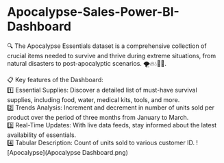 # Apocalypse-Sales-Power-BI-Dashboard
🔍 The Apocalypse Essentials dataset is a comprehensive collection of crucial items needed to survive and thrive during extreme situations, from natural disasters to post-apocalyptic scenarios. 🌪️🔥💧🧟‍♂️.      

📋 Key features of the Dashboard:       
1️⃣ Essential Supplies: Discover a detailed list of must-have survival supplies, including food, water, medical kits, tools, and more.        
2️⃣ Trends Analysis: Increment and decrement in number of units sold per product over the period of three months from January to March.         
3️⃣ Real-Time Updates: With live data feeds, stay informed about the latest availability of essentials.         
4️⃣ Tabular Description: Count of units sold to various customer ID.         ![Apocalypse](Apocalypse Dashboard.png)

